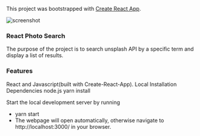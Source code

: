 This project was bootstrapped with [Create React App](https://github.com/facebook/create-react-app).

![screenshot](http://i68.tinypic.com/ea4936.png)

### React Photo Search
The purpose of the project is to search unsplash API by a specific term and display a list of results.

### Features
React and Javascript(built with Create-React-App).
Local Installation
Dependencies
node.js
yarn install

Start the local development server by running
* yarn start
* The webpage will open automatically, otherwise navigate to http://localhost:3000/ in your browser.
